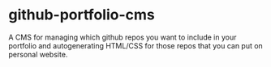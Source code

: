# github-portfolio-cms
A CMS for managing which github repos you want to include in your portfolio and autogenerating HTML/CSS for those repos that you can put on personal website.
